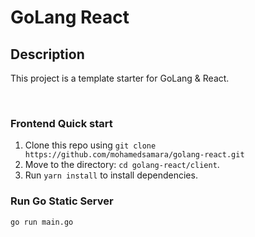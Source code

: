# GoLang React

## Description

This project is a template starter for GoLang & React.

<br>

### Frontend Quick start

1.  Clone this repo using `git clone https://github.com/mohamedsamara/golang-react.git`
2.  Move to the directory: `cd golang-react/client`.<br />
3.  Run `yarn install` to install dependencies.<br />

### Run Go Static Server

`go run main.go `
